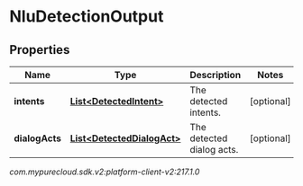 # NluDetectionOutput


## Properties

| Name | Type | Description | Notes |
| ------------ | ------------- | ------------- | ------------- |
| **intents** | [**List&lt;DetectedIntent&gt;**](DetectedIntent) | The detected intents. |  [optional] |
| **dialogActs** | [**List&lt;DetectedDialogAct&gt;**](DetectedDialogAct) | The detected dialog acts. |  [optional] |




_com.mypurecloud.sdk.v2:platform-client-v2:217.1.0_
